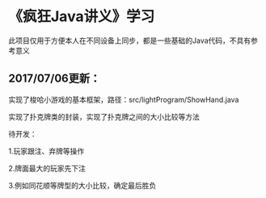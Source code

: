 《疯狂Java讲义》学习
========
此项目仅用于方便本人在不同设备上同步，都是一些基础的Java代码，不具有参考意义

2017/07/06更新：
--------
实现了梭哈小游戏的基本框架，路径：src/lightProgram/ShowHand.java

实现了扑克牌类的封装，实现了扑克牌之间的大小比较等方法

待开发：

1.玩家跟注、弃牌等操作

2.牌面最大的玩家先下注

3.例如同花顺等牌型的大小比较，确定最后胜负
